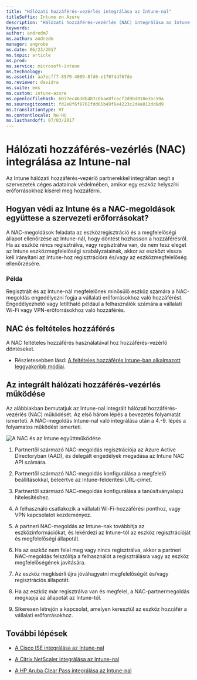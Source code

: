 ```yaml
---
title: "Hálózati hozzáférés-vezérlés integrálása az Intune-nal"
titleSuffix: Intune on Azure
description: "Hálózati hozzáférés-vezérlés (NAC) integrálása az Intune-nal"
keywords: 
author: andredm7
ms.author: andredm
manager: angrobe
ms.date: 06/23/2017
ms.topic: article
ms.prod: 
ms.service: microsoft-intune
ms.technology: 
ms.assetid: aa7ecff7-8579-4009-8fd6-e17074df67de
ms.reviewer: davidra
ms.suite: ems
ms.custom: intune-azure
ms.openlocfilehash: 6037ec4638b487c0bae8fcecf2d9bd010e3bc59a
ms.sourcegitcommit: fd2e8f6f8761fdd65b49f6e4223c2d4a013dd6d9
ms.translationtype: HT
ms.contentlocale: hu-HU
ms.lasthandoff: 07/03/2017
---
```

# <a name="network-access-control-nac-integration-with-intune"></a>Hálózati hozzáférés-vezérlés (NAC) integrálása az Intune-nal

Az Intune hálózati hozzáférés-vezérlő partnerekkel integráltan segít a szervezetek céges adatainak védelmében, amikor egy eszköz helyszíni erőforrásokhoz kísérel meg hozzáférni.

## <a name="how-do-intune-and-nac-solutions-help-protect-your-organization-resources"></a>Hogyan védi az Intune és a NAC-megoldások együttese a szervezeti erőforrásokat?

A NAC-megoldások feladata az eszközregisztráció és a megfelelőségi állapot ellenőrzése az Intune-nál, hogy döntést hozhasson a hozzáférésről. Ha az eszköz nincs regisztrálva, vagy regisztrálva van, de nem tesz eleget az Intune eszközmegfelelőségi szabályzatainak, akkor az eszközt vissza kell irányítani az Intune-hoz regisztrációra és/vagy az eszközmegfelelőség ellenőrzésére.

### <a name="example"></a>Példa

Regisztrált és az Intune-nál megfelelőnek minősülő eszköz számára a NAC-megoldás engedélyezni fogja a vállalati erőforrásokhoz való hozzáférést. Engedélyezhető vagy letiltható például a felhasználók számára a vállalati Wi-Fi vagy VPN-erőforrásokhoz való hozzáférés.

## <a name="nac-and-conditional-access"></a>NAC és feltételes hozzáférés

A NAC feltételes hozzáférés használatával hoz hozzáférés-vezérlő döntéseket.

- Részletesebben lásd: [A feltételes hozzáférés Intune-ban alkalmazott leggyakoribb módjai](conditional-access-intune-common-ways-use.md).

## <a name="how-the-nac-integration-works"></a>Az integrált hálózati hozzáférés-vezérlés működése

Az alábbiakban bemutatjuk az Intune-nal integrált hálózati hozzáférés-vezérlés (NAC) működését. Az első három lépés a bevezetés folyamatát ismerteti. A NAC-megoldás Intune-nal való integrálása után a 4.-9. lépés a folyamatos működést ismerteti.

![A NAC és az Intune együttműködése](./media/ca-intune-common-ways-2.png)

1.  Partnertől származó NAC-megoldás regisztrációja az Azure Active Directoryban (AAD), és delegált engedélyek megadása az Intune NAC API számára.

2.  Partnertől származó NAC-megoldás konfigurálása a megfelelő beállításokkal, beleértve az Intune-felderítési URL-címet.

3.  Partnertől származó NAC-megoldás konfigurálása a tanúsítványalapú hitelesítéshez.

4.  A felhasználó csatlakozik a vállalati Wi-Fi-hozzáférési ponthoz, vagy VPN kapcsolatot kezdeményez.

5.  A partneri NAC-megoldás az Intune-nak továbbítja az eszközinformációkat, és lekérdezi az Intune-tól az eszköz regisztrációját és megfelelőségi állapotát.

6.  Ha az eszköz nem felel meg vagy nincs regisztrálva, akkor a partneri NAC-megoldás felszólítja a felhasználót a regisztrálásra vagy az eszköz megfelelőségének javítására.

7.  Az eszköz megkísérli újra jóváhagyatni megfelelőségét és/vagy regisztrációs állapotát.

8.  Ha az eszköz már regisztrálva van és megfelel, a NAC-partnermegoldás megkapja az állapotát az Intune-tól.

9.  Sikeresen létrejön a kapcsolat, amelyen keresztül az eszköz hozzáfér a vállalati erőforrásokhoz.

## <a name="next-steps"></a>További lépések

-   [A Cisco ISE integrálása az Intune-nal](http://www.cisco.com/c/en/us/td/docs/security/ise/2-1/admin_guide/b_ise_admin_guide_21/b_ise_admin_guide_20_chapter_01000.html)

-   [A Citrix NetScaler integrálása az Intune-nal](https://docs.citrix.com/netscaler-gateway/11-1/microsoft-intune-integration/configuring-network-access-control-device-check-for-netscaler-gateway-virtual-server-for-single-factor-authentication-deployment.html)

-   [A HP Aruba Clear Pass integrálása az Intune-nal](https://support.arubanetworks.com/Documentation/tabid/77/DMXModule/512/Command/Core_Download/Default.aspx?EntryId=23757)
